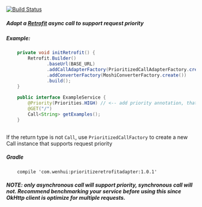[![Build Status](https://travis-ci.org/wenhuiyao/PrioritizeRetrofit.svg?branch=master)](https://travis-ci.org/wenhuiyao/PrioritizeRetrofit)

##### Adapt a [Retrofit](http://square.github.io/retrofit/) async call to support request priority

##### Example:

```java
    private void initRetrofit() {
        Retrofit.Builder()
               .baseUrl(BASE_URL)
               .addCallAdapterFactory(PrioritizedCallAdapterFactory.create()) // <-- add calladapter factory
               .addConverterFactory(MoshiConverterFactory.create())
               .build();
    }
  
    public interface ExampleService {
        @Priority(Priorities.HIGH) // <-- add priority annotation, that's it
        @GET("/")
        Call<String> getExamples();
    }
    
```

If the return type is not `Call`, use `PrioritizedCallFactory` to create a new Call instance that 
supports request priority

##### Gradle

```
    compile 'com.wenhui:prioritizeretrofitadapter:1.0.1'

```


##### *NOTE: only asynchronous call will support priority, synchronous call will not. Recommend benchmarking your service before using this since OkHttp client is optimize for multiple requests.*





